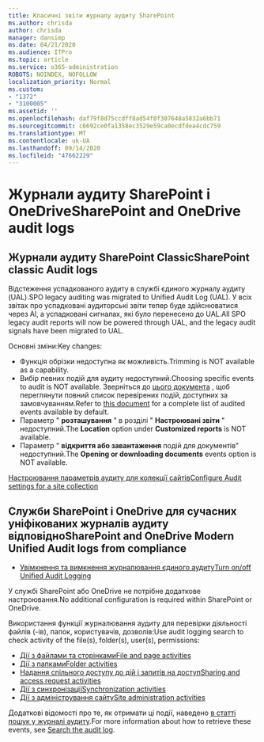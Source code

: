 ```yaml
---
title: Класичні звіти журналу аудиту SharePoint
ms.author: chrisda
author: chrisda
manager: dansimp
ms.date: 04/21/2020
ms.audience: ITPro
ms.topic: article
ms.service: o365-administration
ROBOTS: NOINDEX, NOFOLLOW
localization_priority: Normal
ms.custom:
- "1372"
- "3100005"
ms.assetid: ''
ms.openlocfilehash: daf79f8d75ccdff8ad54f0f307648a5832a6bb71
ms.sourcegitcommit: c6692ce0fa1358ec3529e59ca0ecdfdea4cdc759
ms.translationtype: MT
ms.contentlocale: uk-UA
ms.lasthandoff: 09/14/2020
ms.locfileid: "47662229"
---
```

# <a name="sharepoint-and-onedrive-audit-logs"></a><span data-ttu-id="d4df6-102">Журнали аудиту SharePoint і OneDrive</span><span class="sxs-lookup"><span data-stu-id="d4df6-102">SharePoint and OneDrive audit logs</span></span>

## <a name="sharepoint-classic-audit-logs"></a><span data-ttu-id="d4df6-103">Журнали аудиту SharePoint Classic</span><span class="sxs-lookup"><span data-stu-id="d4df6-103">SharePoint classic Audit logs</span></span>

<span data-ttu-id="d4df6-104">Відстеження успадкованого аудиту в службі єдиного журналу аудиту (UAL).</span><span class="sxs-lookup"><span data-stu-id="d4df6-104">SPO legacy auditing was migrated to Unified Audit Log (UAL).</span></span> <span data-ttu-id="d4df6-105">У всіх звітах про успадковані аудиторські звіти тепер буде здійснюватися через Al, а успадковані сигналах, які було перенесено до UAL.</span><span class="sxs-lookup"><span data-stu-id="d4df6-105">All SPO legacy audit reports will now be powered through UAL, and the legacy audit signals have been migrated to UAL.</span></span>

<span data-ttu-id="d4df6-106">Основні зміни:</span><span class="sxs-lookup"><span data-stu-id="d4df6-106">Key changes:</span></span>

* <span data-ttu-id="d4df6-107">Функція обрізки недоступна як можливість.</span><span class="sxs-lookup"><span data-stu-id="d4df6-107">Trimming is NOT available as a capability.</span></span>
* <span data-ttu-id="d4df6-108">Вибір певних подій для аудиту недоступний.</span><span class="sxs-lookup"><span data-stu-id="d4df6-108">Choosing specific events to audit is NOT available.</span></span> <span data-ttu-id="d4df6-109">Зверніться до [цього документа](https://docs.microsoft.com/microsoft-365/compliance/search-the-audit-log-in-security-and-compliance) , щоб переглянути повний список перевірених подій, доступних за замовчуванням.</span><span class="sxs-lookup"><span data-stu-id="d4df6-109">Refer to [this document](https://docs.microsoft.com/microsoft-365/compliance/search-the-audit-log-in-security-and-compliance) for a complete list of audited events available by default.</span></span>
* <span data-ttu-id="d4df6-110">Параметр " **розташування** " в розділі " **Настроювані звіти** " недоступний.</span><span class="sxs-lookup"><span data-stu-id="d4df6-110">The **Location** option under **Customized reports** is NOT available.</span></span>
* <span data-ttu-id="d4df6-111">Параметр " **відкриття або завантаження** подій для документів" недоступний.</span><span class="sxs-lookup"><span data-stu-id="d4df6-111">The **Opening or downloading documents** events option is NOT available.</span></span>

[<span data-ttu-id="d4df6-112">Настроювання параметрів аудиту для колекції сайтів</span><span class="sxs-lookup"><span data-stu-id="d4df6-112">Configure Audit settings for a site collection</span></span>](https://support.office.com/article/Configure-audit-settings-for-a-site-collection-A9920C97-38C0-44F2-8BCB-4CF1E2AE22D2)

## <a name="sharepoint-and-onedrive-modern-unified-audit-logs-from-compliance"></a><span data-ttu-id="d4df6-113">Служби SharePoint і OneDrive для сучасних уніфікованих журналів аудиту відповідно</span><span class="sxs-lookup"><span data-stu-id="d4df6-113">SharePoint and OneDrive Modern Unified Audit logs from compliance</span></span>

* [<span data-ttu-id="d4df6-114">Увімкнення та вимкнення журналювання єдиного аудиту</span><span class="sxs-lookup"><span data-stu-id="d4df6-114">Turn on/off Unified Audit Logging</span></span>](https://docs.microsoft.com/microsoft-365/compliance/turn-audit-log-search-on-or-off) 

<span data-ttu-id="d4df6-115">У службі SharePoint або OneDrive не потрібне додаткове настроювання.</span><span class="sxs-lookup"><span data-stu-id="d4df6-115">No additional configuration is required within SharePoint or OneDrive.</span></span>

<span data-ttu-id="d4df6-116">Використання функції журналювання аудиту для перевірки діяльності файлів (-ів), папок, користувачів, дозволів:</span><span class="sxs-lookup"><span data-stu-id="d4df6-116">Use audit logging search to check activity of the file(s), folder(s), user(s), permissions:</span></span>

* [<span data-ttu-id="d4df6-117">Дії з файлами та сторінками</span><span class="sxs-lookup"><span data-stu-id="d4df6-117">File and page activities</span></span>](https://docs.microsoft.com/microsoft-365/compliance/search-the-audit-log-in-security-and-compliance)
* [<span data-ttu-id="d4df6-118">Дії з папками</span><span class="sxs-lookup"><span data-stu-id="d4df6-118">Folder activities</span></span>](https://docs.microsoft.com/microsoft-365/compliance/search-the-audit-log-in-security-and-compliance#folder-activities)
* [<span data-ttu-id="d4df6-119">Надання спільного доступу до дій і запитів на доступ</span><span class="sxs-lookup"><span data-stu-id="d4df6-119">Sharing and access request activities</span></span>](https://docs.microsoft.com/microsoft-365/compliance/search-the-audit-log-in-security-and-compliance#sharing-and-access-request-activities)
* [<span data-ttu-id="d4df6-120">Дії з синхронізації</span><span class="sxs-lookup"><span data-stu-id="d4df6-120">Synchronization activities</span></span>](https://docs.microsoft.com/microsoft-365/compliance/search-the-audit-log-in-security-and-compliance#synchronization-activities)
* [<span data-ttu-id="d4df6-121">Дії з адміністрування сайту</span><span class="sxs-lookup"><span data-stu-id="d4df6-121">Site administration activities</span></span>](https://docs.microsoft.com/microsoft-365/compliance/search-the-audit-log-in-security-and-compliance#site-administration-activities)

<span data-ttu-id="d4df6-122">Додаткові відомості про те, як отримати ці події, наведено [в статті пошук у журналі аудиту](https://docs.microsoft.com/microsoft-365/compliance/search-the-audit-log-in-security-and-compliance#search-the-audit-log).</span><span class="sxs-lookup"><span data-stu-id="d4df6-122">For more information about how to retrieve these events, see [Search the audit log](https://docs.microsoft.com/microsoft-365/compliance/search-the-audit-log-in-security-and-compliance#search-the-audit-log).</span></span>
